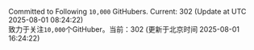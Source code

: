 Committed to Following `10,000` GitHubers. Current: <!-- FOLLOWING_COUNT -->302<!-- FOLLOWING_COUNT --> (Update at UTC <!-- LAST_UPDATED -->2025-08-01 08:24:22<!-- LAST_UPDATED -->)<br>
致力于关注`10,000`个GitHuber。当前：<!-- FOLLOWING_COUNT -->302<!-- FOLLOWING_COUNT --> (更新于北京时间 <!-- LAST_UPDATED_CST -->2025-08-01 16:24:22<!-- LAST_UPDATED_CST -->)
